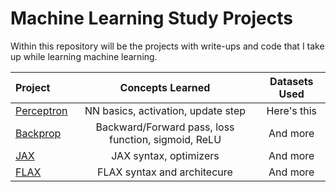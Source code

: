 # Machine Learning Study Projects

Within this repository will be the projects with write-ups and code that I take up while learning machine learning. 

|  Project   | Concepts Learned | Datasets Used     |
| :---        |    :----:   |     :---:     |
| [Perceptron]()    | NN basics, activation, update step       | Here's this   |
| [Backprop]()   | Backward/Forward pass, loss function, sigmoid, ReLU| And more      |
| [JAX]()   | JAX syntax, optimizers | And more      |
| [FLAX]()   | FLAX syntax and architecure | And more      |
